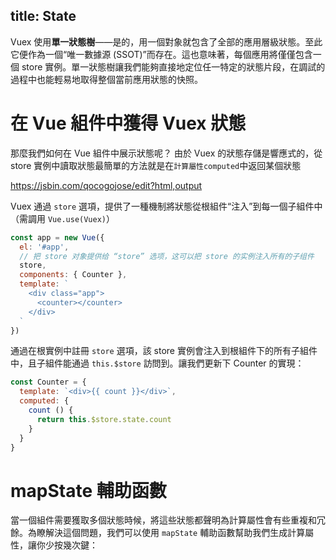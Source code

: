 title: State
---

Vuex 使用**單一狀態樹**——是的，用一個對象就包含了全部的應用層級狀態。至此它便作為一個“唯一數據源 (SSOT)”而存在。這也意味著，每個應用將僅僅包含一個 store 實例。單一狀態樹讓我們能夠直接地定位任一特定的狀態片段，在調試的過程中也能輕易地取得整個當前應用狀態的快照。

# 在 Vue 組件中獲得 Vuex 狀態

那麼我們如何在 Vue 組件中展示狀態呢？
由於 Vuex 的狀態存儲是響應式的，從 store 實例中讀取狀態最簡單的方法就是在`計算屬性computed`中返回某個狀態

https://jsbin.com/qocogojose/edit?html,output

Vuex 通過 `store` 選項，提供了一種機制將狀態從根組件“注入”到每一個子組件中（需調用 `Vue.use(Vuex)`）

```js
const app = new Vue({
  el: '#app',
  // 把 store 对象提供给 “store” 选项，这可以把 store 的实例注入所有的子组件
  store,
  components: { Counter },
  template: `
    <div class="app">
      <counter></counter>
    </div>
  `
})
```

通過在根實例中註冊 `store` 選項，該 store 實例會注入到根組件下的所有子組件中，且子組件能通過 `this.$store` 訪問到。讓我們更新下 Counter 的實現：

```js
const Counter = {
  template: `<div>{{ count }}</div>`,
  computed: {
    count () {
      return this.$store.state.count
    }
  }
}
```

# mapState 輔助函數

當一個組件需要獲取多個狀態時候，將這些狀態都聲明為計算屬性會有些重複和冗餘。為瞭解決這個問題，我們可以使用 `mapState` 輔助函數幫助我們生成計算屬性，讓你少按幾次鍵：